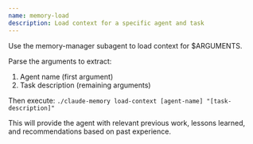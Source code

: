 ```yaml
---
name: memory-load
description: Load context for a specific agent and task
---
```


Use the memory-manager subagent to load context for $ARGUMENTS.

Parse the arguments to extract:
1. Agent name (first argument)
2. Task description (remaining arguments)

Then execute:
`./claude-memory load-context [agent-name] "[task-description]"`

This will provide the agent with relevant previous work, lessons learned, and recommendations based on past experience.
